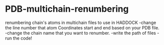 # PDB-multichain-renumbering
renumbering chain's atoms in multichain files to use in HADDOCK
-change the line number that atom Coordinates start and end based on your PDB file. 
-change the chain name that you want to renumber. 
-write the path of files
-run the code! 
